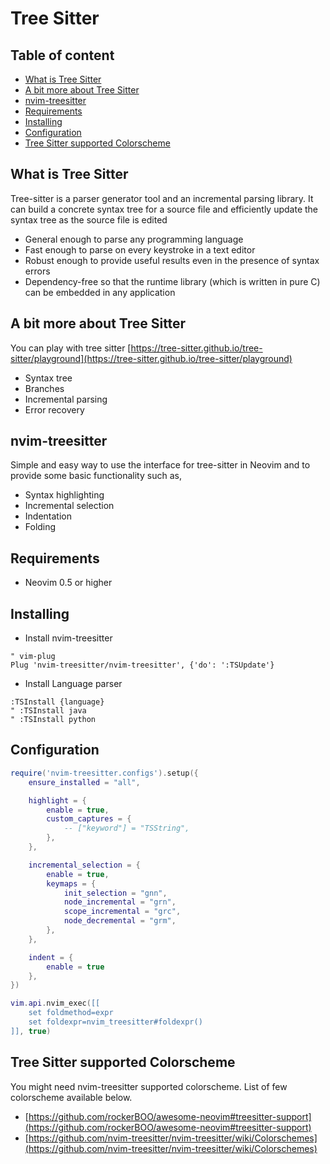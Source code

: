 # Tree Sitter

## Table of content

- [What is Tree Sitter](#what-is-tree-sitter)
- [A bit more about Tree Sitter](#a-bit-more-about-tree-sitter)
- [nvim-treesitter](#nvim-treesitter)
- [Requirements](#requirements)
- [Installing](#installing)
- [Configuration](#configuration)
- [Tree Sitter supported Colorscheme](#tree-sitter-supported-colorscheme)

## What is Tree Sitter

Tree-sitter is a parser generator tool and an incremental parsing library.
It can build a concrete syntax tree for a source file and efficiently update
the syntax tree as the source file is edited

- General enough to parse any programming language
- Fast enough to parse on every keystroke in a text editor
- Robust enough to provide useful results even in the presence of syntax errors
- Dependency-free so that the runtime library (which is written in pure C)
can be embedded in any application

## A bit more about Tree Sitter

You can play with tree sitter [https://tree-sitter.github.io/tree-sitter/playground](https://tree-sitter.github.io/tree-sitter/playground)

- Syntax tree
- Branches
- Incremental parsing
- Error recovery

## nvim-treesitter

Simple and easy way to use the interface for tree-sitter in Neovim and to provide
some basic functionality such as,

- Syntax highlighting
- Incremental selection
- Indentation
- Folding

## Requirements

- Neovim 0.5 or higher

## Installing

- Install nvim-treesitter

```vim
" vim-plug
Plug 'nvim-treesitter/nvim-treesitter', {'do': ':TSUpdate'}
```

- Install Language parser

```vim
:TSInstall {language}
" :TSInstall java
" :TSInstall python
```

## Configuration

```lua
require('nvim-treesitter.configs').setup({
    ensure_installed = "all",

    highlight = {
        enable = true,
        custom_captures = {
            -- ["keyword"] = "TSString",
        },
    },

    incremental_selection = {
        enable = true,
        keymaps = {
            init_selection = "gnn",
            node_incremental = "grn",
            scope_incremental = "grc",
            node_decremental = "grm",
        },
    },

    indent = {
        enable = true
    },
})

vim.api.nvim_exec([[
    set foldmethod=expr
    set foldexpr=nvim_treesitter#foldexpr()
]], true)
```

## Tree Sitter supported Colorscheme

You might need nvim-treesitter supported colorscheme. List of few colorscheme
available below.

- [https://github.com/rockerBOO/awesome-neovim#treesitter-support](https://github.com/rockerBOO/awesome-neovim#treesitter-support)
- [https://github.com/nvim-treesitter/nvim-treesitter/wiki/Colorschemes](https://github.com/nvim-treesitter/nvim-treesitter/wiki/Colorschemes)
